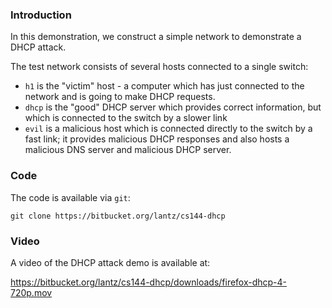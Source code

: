 ### Introduction

In this demonstration, we construct a simple network to demonstrate a DHCP attack.

The test network consists of several hosts connected to a single switch:

* `h1` is the "victim" host - a computer which has just connected to the network and is going to make DHCP requests.
* `dhcp` is the "good" DHCP server which provides correct information, but which is connected to the switch by a slower link
* `evil` is a malicious host which is connected directly to the switch by a fast link; it provides malicious DHCP responses and also hosts a malicious DNS server and malicious DHCP server.

### Code
The code is available via `git`:

    git clone https://bitbucket.org/lantz/cs144-dhcp

### Video

A video of the DHCP attack demo is available at:

https://bitbucket.org/lantz/cs144-dhcp/downloads/firefox-dhcp-4-720p.mov